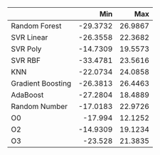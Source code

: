 |                   |      Min |     Max |
|:------------------|---------:|--------:|
| Random Forest     | -29.3732 | 26.9867 |
| SVR Linear        | -26.3558 | 22.3682 |
| SVR Poly          | -14.7309 | 19.5573 |
| SVR RBF           | -33.4781 | 23.5616 |
| KNN               | -22.0734 | 24.0858 |
| Gradient Boosting | -26.3813 | 26.4463 |
| AdaBoost          | -27.2804 | 18.4889 |
| Random Number     | -17.0183 | 22.9726 |
| O0                | -17.994  | 12.1252 |
| O2                | -14.9309 | 19.1234 |
| O3                | -23.528  | 21.3835 |